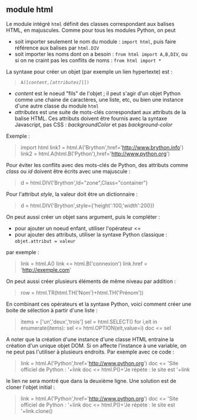 module html
-----------

Le module intégré `html` définit des classes correspondant aux balises HTML, en majuscules. Comme pour tous les modules Python, on peut 
- soit importer seulement le nom du module : `import html`, puis faire référence aux balises par `html.DIV`
- soit importer les noms dont on a besoin : `from html import A,B,DIV`, ou si on ne craint pas les conflits de noms : `from html import *`

La syntaxe pour créer un objet (par exemple un lien hypertexte) est :

><code>A([_content,[attributes]_]])</code>

- *content* est le noeud "fils" de l'objet ; il peut s'agir d'un objet Python comme une chaine de caractères, une liste, etc, ou bien une instance d'une autre classe du module `html`
- *attributes* est une suite de mots-clés correspondant aux attributs de la balise HTML. Ces attributs doivent être fournis avec la syntaxe Javascript, pas CSS : *backgroundColor* et pas *background-color*

Exemple :

>    import html
>    link1 = html.A('Brython',href='http://www.brython.info')
>    link2 = html.A(html.B('Python'),href='http://www.python.org')

Pour éviter les conflits avec des mots-clés de Python, des attributs comme *class* ou *id* doivent être écrits avec une majuscule :

>    d = html.DIV('Brython',Id="zone",Class="container")

Pour l'attribut _style_, la valeur doit être un dictionnaire :

>    d = html.DIV('Brython',style={'height':100,'width':200})


On peut aussi créer un objet sans argument, puis le compléter :
- pour ajouter un noeud enfant, utiliser l'opérateur <=
- pour ajouter des attributs, utiliser la syntaxe Python classique : `objet.attribut = valeur`

par exemple :
>    link = html.A()
>    link <= html.B('connexion')
>    link.href = 'http://exemple.com'

On peut aussi créer plusieurs éléments de même niveau par addition :

>    row = html.TR(html.TH('Nom')+html.TH('Prénom'))

En combinant ces opérateurs et la syntaxe Python, voici comment créer une boite de sélection à partir d'une liste :

>    items = ['un','deux','trois']
>    sel = html.SELECT()
>    for i,elt in enumerate(items):
>        sel <= html.OPTION(elt,value=i)
>    doc <= sel

A noter que la création d'une instance d'une classe HTML entraine la création d'un unique objet DOM. Si on affecte l'instance à une variable, on ne peut pas l'utiliser à plusieurs endroits. Par exemple avec ce code :

>    link = html.A('Python',href='http://www.python.org')
>    doc <= 'Site officiel de Python : '+link
>    doc <= html.P()+'Je répète : le site est '+link

le lien ne sera montré que dans la deuxième ligne. Une solution est de cloner l'objet initial :

>    link = html.A('Python',href='http://www.python.org')
>    doc <= 'Site officiel de Python : '+link
>    doc <= html.P()+'Je répète : le site est '+link.clone()

